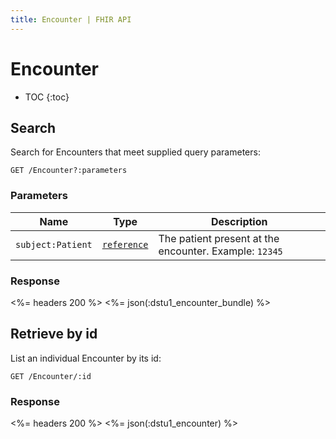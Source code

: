 ```yaml
---
title: Encounter | FHIR API
---
```


# Encounter

* TOC
{:toc}

## Search

Search for Encounters that meet supplied query parameters:

    GET /Encounter?:parameters

### Parameters

 Name            | Type                                                                           | Description
-----------------|--------------------------------------------------------------------------------|-------------------------------------------------------
`subject:Patient`|[`reference`](http://www.hl7.org/implement/standards/fhir/search.html#reference)| The patient present at the encounter. Example: `12345`

### Response

<%= headers 200 %>
<%= json(:dstu1_encounter_bundle) %>

## Retrieve by id

List an individual Encounter by its id:

    GET /Encounter/:id

### Response

<%= headers 200 %>
<%= json(:dstu1_encounter) %>
